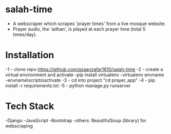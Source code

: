 # salah-time
- A webscraper which scrapes 'prayer times' from a live mosque website. 
- Prayer audio, the 'adhan', is played at each prayer time (total 5 times/day). 

# Installation
-1 - clone repo https://github.com/azaanzafar1610/salah-time
-2 - create a virtual environment and activate
  -pip install virtualenv
  -virtualenv envname
  -envname\scripts\activate
-3 - cd into project "cd prayer_app"
-4 - pip install -r requirements.txt
-5 - python manage.py runserver

# Tech Stack
-Django
-JavaScript
-Bootstrap
-others: BeautifulSoup (library) for webscraping

